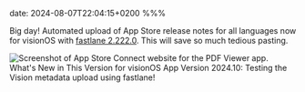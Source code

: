 date: 2024-08-07T22:04:15+0200
%%%

Big day! Automated upload of App Store release notes for all languages now for visionOS with [fastlane 2.222.0](https://github.com/fastlane/fastlane/releases/tag/2.222.0). This will save so much tedious pasting.

![Screenshot of App Store Connect website for the PDF Viewer app. What's New in This Version for visionOS App Version 2024.10: Testing the Vision metadata upload using fastlane!](screenshot.png)

